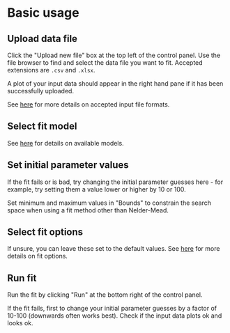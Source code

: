 # Basic usage

## Upload data file

Click the "Upload new file" box at the top left of the control panel. Use the file browser to find and select the data file you want to fit. Accepted extensions are `.csv` and `.xlsx`.

A plot of your input data should appear in the right hand pane if it has been successfully uploaded.

See [here](input-data-file-formats.md) for more details on accepted input file formats.

## Select fit model

See [here](models.md) for details on available models.

## Set initial parameter values

If the fit fails or is bad, try changing the initial parameter guesses here - for example, try setting them a value lower or higher by 10 or 100.

Set minimum and maximum values in "Bounds" to constrain the search space when using a fit method other than Nelder-Mead.

## Select fit options

If unsure, you can leave these set to the default values. See [here](options.md) for more details on fit options.

## Run fit

Run the fit by clicking "Run" at the bottom right of the control panel.

If the fit fails, first to change your initial parameter guesses by a factor of 10-100 (downwards often works best). Check if the input data plots ok and looks ok.
